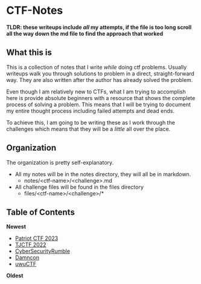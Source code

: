 # CTF-Notes
**TLDR: these writeups include *all* my attempts, if the file is too long scroll all the way down the md file to find the approach that worked**

## What this is

This is a collection of notes that I write *while* doing ctf problems. Usually writeups walk you through solutions to problem in a direct, straight-forward way. They are also written after the author has already solved the problem.

Even though I am relatively new to CTFs, what I am trying to accomplish here is provide absolute beginners with a resource that shows the complete process of solving a problem. This means that I will be trying to document my entire thought process including failed attempts and dead ends. 

To achieve this, I am going to be writing these as I work through the challenges which means that they will be a *little* all over the place.

## Organization

The organization is pretty self-explanatory.
- All my notes will be in the notes directory, they will all be in markdown.
	- notes/\<ctf-name\>/\<challenge\>.md
- All challenge files will be found in the files directory
	- files/\<ctf-name\>/\<challenge\>/\*


## Table of Contents

**Newest**
  
- [Patriot CTF 2023](./notes/patriotctf2023)
- [TJCTF 2022](./notes/tjctf-2022)
- [CyberSecurityRumble](./notes/cybersecurityrumble)
- [Damncon](./notes/damncon2021)
- [uwuCTF](./notes/uwuCTF_UT_ISSS)
  
**Oldest**